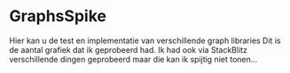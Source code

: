 # GraphsSpike

Hier kan u de test en implementatie van verschillende graph libraries
Dit is de aantal grafiek dat ik geprobeerd had.
Ik had ook via StackBlitz verschillende dingen geprobeerd maar die kan ik spijtig niet tonen...
